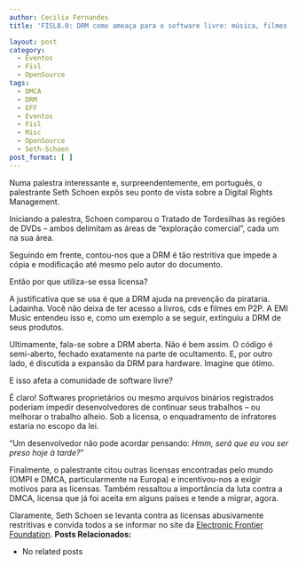 ```yaml
---
author: Cecilia Fernandes
title: 'FISL8.0: DRM como ameaça para o software livre: música, filmes e TV digital'

layout: post
category:
  - Eventos
  - Fisl
  - OpenSource
tags:
  - DMCA
  - DRM
  - EFF
  - Eventos
  - Fisl
  - Misc
  - OpenSource
  - Seth-Schoen
post_format: [ ]
---
```

Numa palestra interessante e, surpreendentemente, em português, o palestrante Seth Schoen expôs seu ponto de vista sobre a Digital Rights Management.

Iniciando a palestra, Schoen comparou o Tratado de Tordesilhas às regiões de DVDs – ambos delimitam as áreas de “exploração comercial”, cada um na sua área.

Seguindo em frente, contou-nos que a DRM é tão restritiva que impede a cópia e modificação até mesmo pelo autor do documento.

Então por que utiliza-se essa licensa?

A justificativa que se usa é que a DRM ajuda na prevenção da pirataria. Ladainha. Você não deixa de ter acesso a livros, cds e filmes em P2P. A EMI Music entendeu isso e, como um exemplo a se seguir, extinguiu a DRM de seus produtos.

Ultimamente, fala-se sobre a DRM aberta. Não é bem assim. O código é semi-aberto, fechado exatamente na parte de ocultamento. E, por outro lado, é discutida a expansão da DRM para hardware. Imagine que ótimo.

E isso afeta a comunidade de software livre?

É claro! Softwares proprietários ou mesmo arquivos binários registrados poderiam impedir desenvolvedores de continuar seus trabalhos – ou melhorar o trabalho alheio. Sob a licensa, o enquadramento de infratores estaria no escopo da lei.

“Um desenvolvedor não pode acordar pensando: *Hmm, será que eu vou ser preso hoje à tarde?*”

Finalmente, o palestrante citou outras licensas encontradas pelo mundo (OMPI e DMCA, particularmente na Europa) e incentivou-nos a exigir motivos para as licensas. Também ressaltou a importância da luta contra a DMCA, licensa que já foi aceita em alguns países e tende a migrar, agora.

Claramente, Seth Schoen se levanta contra as licensas abusivamente restritivas e convida todos a se informar no site da [Electronic Frontier Foundation][1]. 
**Posts Relacionados:** 
*   No related posts












 [1]: http://www.eff.org






